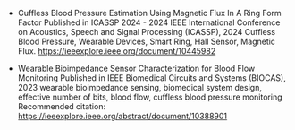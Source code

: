 

- Cuffless Blood Pressure Estimation Using Magnetic Flux In A Ring Form Factor
  Published in ICASSP 2024 - 2024 IEEE International Conference on Acoustics, Speech and Signal Processing (ICASSP), 2024
  Cuffless Blood Pressure, Wearable Devices, Smart Ring, Hall Sensor, Magnetic Flux.
  https://ieeexplore.ieee.org/document/10445982

- Wearable Bioimpedance Sensor Characterization for Blood Flow Monitoring
  Published in IEEE Biomedical Circuits and Systems (BIOCAS), 2023
  wearable bioimpedance sensing, biomedical system design, effective number of bits, blood flow, cuffless blood pressure monitoring
  Recommended citation: https://ieeexplore.ieee.org/abstract/document/10388901
